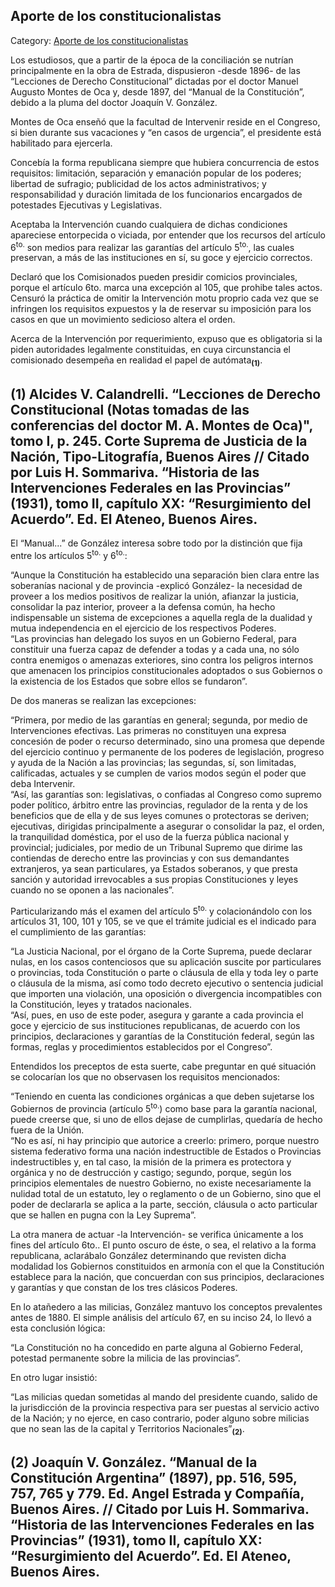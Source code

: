 ## Aporte de los constitucionalistas

Category: [Aporte de los constitucionalistas](http://descubrircorrientes.com.ar/2012/index.php/4629-corrientes-en-la-familia-argentina-1870-a-la-actualidad/gobiernos-liberales-de-virasoro-a-resoagli-1897-1909/presidencia-de-jose-evaristo-uriburu/aporte-de-los-constitucionalistas)

Los estudiosos, que a partir de la época de la conciliación se nutrían principalmente en la obra de Estrada, dispusieron -desde 1896- de las “Lecciones de Derecho Constitucional” dictadas por el doctor Manuel Augusto Montes de Oca y, desde 1897, del “Manual de la Constitución”, debido a la pluma del doctor Joaquín V. González.

Montes de Oca enseñó que la facultad de Intervenir reside en el Congreso, si bien durante sus vacaciones y “en casos de urgencia”, el presidente está habilitado para ejercerla.

Concebía la forma republicana siempre que hubiera concurrencia de estos requisitos: limitación, separación y emanación popular de los poderes; libertad de sufragio; publicidad de los actos administrativos; y responsabilidad y duración limitada de los funcionarios encargados de potestades Ejecutivas y Legislativas.

Aceptaba la Intervención cuando cualquiera de dichas condiciones apareciese entorpecida o viciada, por entender que los recursos del artículo 6<sup>to.</sup> son medios para realizar las garantías del artículo 5<sup>to.</sup>, las cuales preservan, a más de las instituciones en sí, su goce y ejercicio correctos.

Declaró que los Comisionados pueden presidir comicios provinciales, porque el artículo 6to. marca una excepción al 105, que prohibe tales actos. Censuró la práctica de omitir la Intervención motu proprio cada vez que se infringen los requisitos expuestos y la de reservar su imposición para los casos en que un movimiento sedicioso altera el orden.

Acerca de la Intervención por requerimiento, expuso que es obligatoria si la piden autoridades legalmente constituidas, en cuya circunstancia el comisionado desempeña en realidad el papel de autómata<sub><strong>(1)</strong></sub>.

## **(1) Alcides V. Calandrelli. “Lecciones de Derecho Constitucional (Notas tomadas de las conferencias del doctor M. A. Montes de Oca)", tomo I, p. 245. Corte Suprema de Justicia de la Nación, Tipo-Litografía, Buenos Aires // Citado por Luis H. Sommariva. “Historia de las Intervenciones Federales en las Provincias” (1931), tomo II, capítulo XX: “Resurgimiento del Acuerdo”. Ed. El Ateneo, Buenos Aires.**

El “Manual...” de González interesa sobre todo por la distinción que fija entre los artículos 5<sup>to.</sup> y 6<sup>to.</sup>:

“Aunque la Constitución ha establecido una separación bien clara entre las soberanías nacional y de provincia -explicó González- la necesidad de proveer a los medios positivos de realizar la unión, afianzar la justicia, consolidar la paz interior, proveer a la defensa común, ha hecho indispensable un sistema de excepciones a aquella regla de la dualidad y mutua independencia en el ejercicio de los respectivos Poderes.  
“Las provincias han delegado los suyos en un Gobierno Federal, para constituir una fuerza capaz de defender a todas y a cada una, no sólo contra enemigos o amenazas exteriores, sino contra los peligros internos que amenacen los principios constitucionales adoptados o sus Gobiernos o la existencia de los Estados que sobre ellos se fundaron”.

De dos maneras se realizan las excepciones:

“Primera, por medio de las garantías en general; segunda, por medio de Intervenciones efectivas. Las primeras no constituyen una expresa concesión de poder o recurso determinado, sino una promesa que depende del ejercicio continuo y permanente de los poderes de legislación, progreso y ayuda de la Nación a las provincias; las segundas, sí, son limitadas, calificadas, actuales y se cumplen de varios modos según el poder que deba Intervenir.  
“Así, las garantías son: legislativas, o confiadas al Congreso como supremo poder político, árbitro entre las provincias, regulador de la renta y de los beneficios que de ella y de sus leyes comunes o protectoras se deriven; ejecutivas, dirigidas principalmente a asegurar o consolidar la paz, el orden, la tranquilidad doméstica, por el uso de la fuerza pública nacional y provincial; judiciales, por medio de un Tribunal Supremo que dirime las contiendas de derecho entre las provincias y con sus demandantes extranjeros, ya sean particulares, ya Estados soberanos, y que presta sanción y autoridad irrevocables a sus propias Constituciones y leyes cuando no se oponen a las nacionales”.

Particularizando más el examen del artículo 5<sup>to.</sup> y colacionándolo con los artículos 31, 100, 101 y 105, se ve que el trámite judicial es el indicado para el cumplimiento de las garantías:

“La Justicia Nacional, por el órgano de la Corte Suprema, puede declarar nulas, en los casos contenciosos que su aplicación suscite por particulares o provincias, toda Constitución o parte o cláusula de ella y toda ley o parte o cláusula de la misma, así como todo decreto ejecutivo o sentencia judicial que importen una violación, una oposición o divergencia incompatibles con la Constitución, leyes y tratados nacionales.  
“Así, pues, en uso de este poder, asegura y garante a cada provincia el goce y ejercicio de sus instituciones republicanas, de acuerdo con los principios, declaraciones y garantías de la Constitución federal, según las formas, reglas y procedimientos establecidos por el Congreso”.

Entendidos los preceptos de esta suerte, cabe preguntar en qué situación se colocarían los que no observasen los requisitos mencionados:

“Teniendo en cuenta las condiciones orgánicas a que deben sujetarse los Gobiernos de provincia (artículo 5<sup>to.</sup>) como base para la garantía nacional, puede creerse que, si uno de ellos dejase de cumplirlas, quedaría de hecho fuera de la Unión.  
“No es así, ni hay principio que autorice a creerlo: primero, porque nuestro sistema federativo forma una nación indestructible de Estados o Provincias indestructibles y, en tal caso, la misión de la primera es protectora y orgánica y no de destrucción y castigo; segundo, porque, según los principios elementales de nuestro Gobierno, no existe necesariamente la nulidad total de un estatuto, ley o reglamento o de un Gobierno, sino que el poder de declararla se aplica a la parte, sección, cláusula o acto particular que se hallen en pugna con la Ley Suprema”.

La otra manera de actuar -la Intervención- se verifica únicamente a los fines del artículo 6to.. El punto oscuro de éste, o sea, el relativo a la forma republicana, aclarábalo González determinando que revisten dicha modalidad los Gobiernos constituidos en armonía con el que la Constitución establece para la nación, que concuerdan con sus principios, declaraciones y garantías y que constan de los tres clásicos Poderes.

En lo atañedero a las milicias, González mantuvo los conceptos prevalentes antes de 1880. El simple análisis del artículo 67, en su inciso 24, lo llevó a esta conclusión lógica:

“La Constitución no ha concedido en parte alguna al Gobierno Federal, potestad permanente sobre la milicia de las provincias”.

En otro lugar insistió:

“Las milicias quedan sometidas al mando del presidente cuando, salido de la jurisdicción de la provincia respectiva para ser puestas al servicio activo de la Nación; y no ejerce, en caso contrario, poder alguno sobre milicias que no sean las de la capital y Territorios Nacionales”<sub><strong>(2)</strong></sub>.

## **(2) Joaquín V. González. “Manual de la Constitución Argentina” (1897), pp. 516, 595, 757, 765 y 779. Ed. Angel Estrada y Compañía, Buenos Aires. // Citado por Luis H. Sommariva. “Historia de las Intervenciones Federales en las Provincias” (1931), tomo II, capítulo XX: “Resurgimiento del Acuerdo”. Ed. El Ateneo, Buenos Aires.**